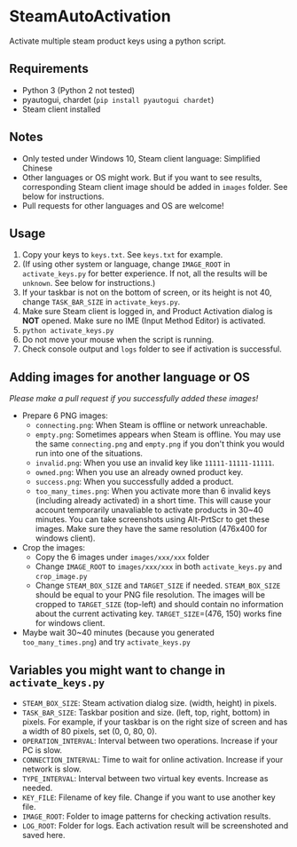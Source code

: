 # SteamAutoActivation
Activate multiple steam product keys using a python script.

## Requirements
- Python 3 (Python 2 not tested)
- pyautogui, chardet (`pip install pyautogui chardet`)
- Steam client installed

## Notes
- Only tested under Windows 10, Steam client language: Simplified Chinese
- Other languages or OS might work. But if you want to see results, corresponding Steam client image should be added in `images` folder. See below for instructions.
- Pull requests for other languages and OS are welcome!

## Usage
1. Copy your keys to `keys.txt`. See `keys.txt` for example.
2. (If using other system or language, change `IMAGE_ROOT` in `activate_keys.py` for better experience. If not, all the results will be `unknown`. See below for instructions.)
3. If your taskbar is not on the bottom of screen, or its height is not 40, change `TASK_BAR_SIZE` in `activate_keys.py`.
4. Make sure Steam client is logged in, and Product Activation dialog is **NOT** opened. Make sure no IME (Input Method Editor) is activated.
5. `python activate_keys.py`
6. Do not move your mouse when the script is running.
7. Check console output and `logs` folder to see if activation is successful.

## Adding images for another language or OS
*Please make a pull request if you successfully added these images!*
- Prepare 6 PNG images:
  - `connecting.png`: When Steam is offline or network unreachable.
  - `empty.png`: Sometimes appears when Steam is offline. You may use the same `connecting.png` and `empty.png` if you don't think you would run into one of the situations.
  - `invalid.png`: When you use an invalid key like `11111-11111-11111`.
  - `owned.png`: When you use an already owned product key.
  - `success.png`: When you successfully added a product.
  - `too_many_times.png`: When you activate more than 6 invalid keys (including already activated) in a short time. This will cause your account temporarily unavaliable to activate products in 30~40 minutes.
  You can take screenshots using Alt-PrtScr to get these images. Make sure they have the same resolution (476x400 for windows client). 
- Crop the images:
  - Copy the 6 images under `images/xxx/xxx` folder
  - Change `IMAGE_ROOT` to `images/xxx/xxx` in both `activate_keys.py` and `crop_image.py`
  - Change `STEAM_BOX_SIZE` and `TARGET_SIZE` if needed. `STEAM_BOX_SIZE` should be equal to your PNG file resolution. The images will be cropped to `TARGET_SIZE` (top-left) and should contain no information about the current activating key. `TARGET_SIZE`=(476, 150) works fine for windows client.
- Maybe wait 30~40 minutes (because you generated `too_many_times.png`) and try `activate_keys.py`

## Variables you might want to change in `activate_keys.py`
- `STEAM_BOX_SIZE`: Steam activation dialog size. (width, height) in pixels.
- `TASK_BAR_SIZE`: Taskbar position and size. (left, top, right, bottom) in pixels. For example, if your taskbar is on the right size of screen and has a width of 80 pixels, set (0, 0, 80, 0).
- `OPERATION_INTERVAL`: Interval between two operations. Increase if your PC is slow.
- `CONNECTION_INTERVAL`: Time to wait for online activation. Increase if your network is slow.
- `TYPE_INTERVAL`: Interval between two virtual key events. Increase as needed.
- `KEY_FILE`: Filename of key file. Change if you want to use another key file.
- `IMAGE_ROOT`: Folder to image patterns for checking activation results.
- `LOG_ROOT`: Folder for logs. Each activation result will be screenshoted and saved here.
